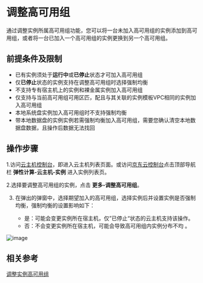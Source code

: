 # 调整高可用组

通过调整实例所属高可用组功能，您可以将一台未加入高可用组的实例添加到高可用组，或者将一台已加入一个高可用组的实例更换到另一个高可用组。

## 前提条件及限制

- 已有实例须处于**运行中**或**已停止**状态才可加入高可用组
- 仅**已停止**状态的实例支持在调整高可用组时选择强制均衡
- 不支持专有宿主机上的实例和裸金属实例加入高可用组
- 仅支持与当前高可用组可用区匹，配且与其关联的实例模板VPC相同的实例加入高可用组
- 本地系统盘实例加入高可用组时不支持强制均衡 
- 带本地数据盘的实例实例若需强制均衡加入高可用组，需要您确认清空本地数据盘数据，且操作后数据无法找回

## 操作步骤

1.访问[云主机控制台](https://cns-console.jdcloud.com/host/compute/list)，即进入云主机列表页面。或访问[京东云控制台](https://console.jdcloud.com)点击顶部导航栏 **弹性计算-云主机-实例** 进入实例列表页。

2.选择要调整高可用组的实例，点击 **更多-调整高可用组**。

3. 在弹出的弹窗中，选择期望加入的高可用组，选择实例后并设置实例是否强制均衡，强制均衡的设置影响如下：


    - 是：可能会变更实例所在宿主机，仅”已停止“状态的云主机支持该操作。
    - 否：不会变更实例所在宿主机，可能会导致高可用组内实例分布不均 。

![image](https://user-images.githubusercontent.com/88134774/155670992-2f1b6f16-f1f9-415c-9a8d-fad2492bea8d.png)


## 相关参考

[调整实例高可用组](https://docs.jdcloud.com/cn/virtual-machines/api/modifyinstanceplacement?content=API)
